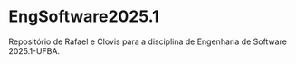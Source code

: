 # EngSoftware2025.1
Repositório de Rafael e Clovis para a disciplina de Engenharia de Software 2025.1-UFBA.
